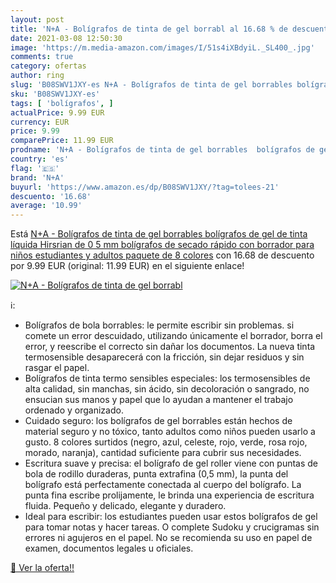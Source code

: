 ```yaml
---
layout: post
title: 'N+A - Bolígrafos de tinta de gel borrabl al 16.68 % de descuento'
date: 2021-03-08 12:50:30
image: 'https://m.media-amazon.com/images/I/51s4iXBdyiL._SL400_.jpg'
comments: true
category: ofertas
author: ring
slug: 'B08SWV1JXY-es N+A - Bolígrafos de tinta de gel borrables bolígrafos de...'
sku: 'B08SWV1JXY-es'
tags: [ 'bolígrafos', ]
actualPrice: 9.99 EUR
currency: EUR
price: 9.99
comparePrice: 11.99 EUR
prodname: 'N+A - Bolígrafos de tinta de gel borrables  bolígrafos de gel de tinta líquida Hirsrian de 0 5 mm bolígrafos de secado rápido con borrador para niños  estudiantes y adultos  paquete de 8 colores'
country: 'es'
flag: '🇪🇸'
brand: 'N+A'
buyurl: 'https://www.amazon.es/dp/B08SWV1JXY/?tag=tolees-21'
descuento: '16.68'
average: '10.99'
---
```


Está [N+A - Bolígrafos de tinta de gel borrables  bolígrafos de gel de tinta líquida Hirsrian de 0 5 mm bolígrafos de secado rápido con borrador para niños  estudiantes y adultos  paquete de 8 colores](https://www.amazon.es/dp/B08SWV1JXY/?tag=tolees-21) con 16.68 de descuento por 9.99 EUR (original: 11.99 EUR) en el siguiente enlace!

[![N+A - Bolígrafos de tinta de gel borrabl](https://m.media-amazon.com/images/I/51s4iXBdyiL._SL400_.jpg)](https://www.amazon.es/dp/B08SWV1JXY/?tag=tolees-21)

ℹ️:

- Bolígrafos de bola borrables: le permite escribir sin problemas. si comete un error descuidado, utilizando únicamente el borrador, borra el error, y reescribe el correcto sin dañar los documentos. La nueva tinta termosensible desaparecerá con la fricción, sin dejar residuos y sin rasgar el papel.
- Bolígrafos de tinta termo sensibles especiales: los termosensibles de alta calidad, sin manchas, sin ácido, sin decoloración o sangrado, no ensucian sus manos y papel que lo ayudan a mantener el trabajo ordenado y organizado.
- Cuidado seguro: los bolígrafos de gel borrables están hechos de material seguro y no tóxico, tanto adultos como niños pueden usarlo a gusto. 8 colores surtidos (negro, azul, celeste, rojo, verde, rosa rojo, morado, naranja), cantidad suficiente para cubrir sus necesidades.
- Escritura suave y precisa: el bolígrafo de gel roller viene con puntas de bola de rodillo duraderas, punta extrafina (0,5 mm), la punta del bolígrafo está perfectamente conectada al cuerpo del bolígrafo. La punta fina escribe prolijamente, le brinda una experiencia de escritura fluida. Pequeño y delicado, elegante y duradero.
- Ideal para escribir: los estudiantes pueden usar estos bolígrafos de gel para tomar notas y hacer tareas. O complete Sudoku y crucigramas sin errores ni agujeros en el papel. No se recomienda su uso en papel de examen, documentos legales u oficiales.

[🛒 Ver la oferta!!](https://www.amazon.es/dp/B08SWV1JXY/?tag=tolees-21)
